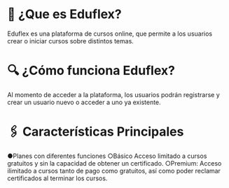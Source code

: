 # 📌 ¿Que es Eduflex?
Eduflex es una plataforma de cursos online, que permite a los usuarios crear o iniciar cursos sobre distintos temas.

# 🔍 ¿Cómo funciona Eduflex?
Al momento de acceder a la plataforma, los usuarios podrán registrarse y crear un usuario nuevo o acceder a uno ya existente.

# 🖇 Características Principales
●Planes con diferentes funciones
○Básico
 Acceso limitado a cursos gratuitos y sin la capacidad de obtener un certificado.
 ○Premium: Acceso ilimitado a cursos tanto de pago como gratuitos, así como poder reclamar certificados al terminar los cursos.
